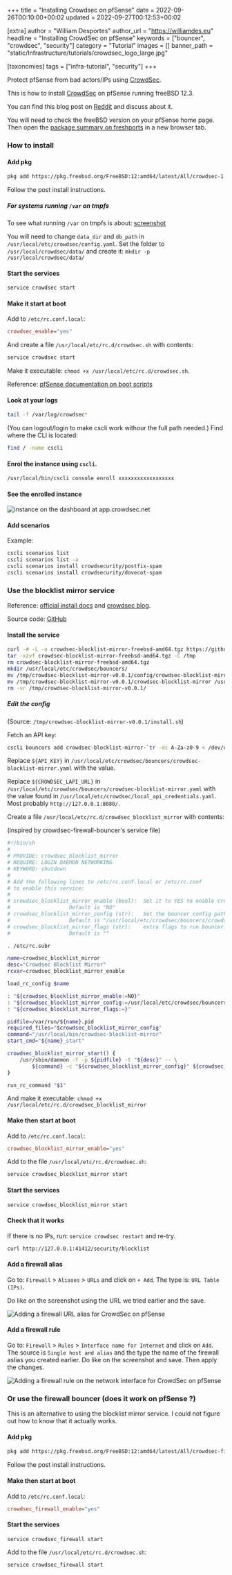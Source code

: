 +++
title = "Installing Crowdsec on pfSense"
date = 2022-09-26T00:10:00+00:02
updated = 2022-09-27T00:12:53+00:02

[extra]
author = "William Desportes"
author_url = "https://williamdes.eu"
headline = "Installing CrowdSec on pfSense"
keywords = ["bouncer", "crowdsec", "security"]
category = "Tutorial"
images = []
banner_path = "static/Infrastructure/tutorials/crowdsec_logo_large.jpg"

[taxonomies]
tags = ["infra-tutorial", "security"]
+++

Protect pfSense from bad actors/IPs using [CrowdSec](https://www.crowdsec.net/).

<!-- more -->

This is how to install [CrowdSec](https://www.crowdsec.net/) on pfSense running freeBSD 12.3.

You can find this blog post on [Reddit](https://www.reddit.com/r/PFSENSE/comments/xq6xy6/protect_your_firewall_against_bad_ips_with/) and discuss about it.

You will need to check the freeBSD version on your pfSense home page. Then open the [package summary on freshports](https://www.freshports.org/security/crowdsec/#packages) in a new browser tab.

### How to install

#### Add pkg

```sh
pkg add https://pkg.freebsd.org/FreeBSD:12:amd64/latest/All/crowdsec-1.4.1_1.pkg
```

Follow the post install instructions.

##### For systems running `/var` on tmpfs

To see what running `/var` on tmpfs is about: [screenshot](https://serverfault.com/a/832036/336084)

You will need to change `data_dir` and `db_path` in `/usr/local/etc/crowdsec/config.yaml`.
Set the folder to `/usr/local/crowdsec/data/` and create it: `mkdir -p /usr/local/crowdsec/data/`

#### Start the services

```sh
service crowdsec start
```

#### Make it start at boot

Add to `/etc/rc.conf.local`:

```ini
crowdsec_enable="yes"
```

And create a file `/usr/local/etc/rc.d/crowdsec.sh` with contents:

```sh
service crowdsec start
```

Make it executable: `chmod +x /usr/local/etc/rc.d/crowdsec.sh`.

Reference: [pfSense documentation on boot scripts](https://docs.netgate.com/pfsense/en/latest/development/boot-commands.html#shell-script-option)

#### Look at your logs

```sh
tail -f /var/log/crowdsec*
```

(You can logout/login to make cscli work withour the full path needed.)
Find where the CLI is located:

```sh
find / -name cscli
```

#### Enrol the instance using `cscli`.

```sh
/usr/local/bin/cscli console enroll xxxxxxxxxxxxxxxxxx
```

#### See the enrolled instance

![instance on the dashboard at app.crowdsec.net](../crowdsec_dashboard_pfsense_instance.jpg "instance on the dashboard at app.crowdsec.net")

#### Add scenarios

Example:
```sh
cscli scenarios list
cscli scenarios list -a
cscli scenarios install crowdsecurity/postfix-spam
cscli scenarios install crowdsecurity/dovecot-spam
```

### Use the blocklist mirror service

Reference: [official install docs](https://docs.crowdsec.net/docs/bouncers/blocklist-mirror/) and [crowdsec blog](https://www.crowdsec.net/blog/integrating-crowdsec-with-firewall-appliances).

Source code: [GitHub](https://github.com/crowdsecurity/cs-blocklist-mirror)

#### Install the service

```sh
curl -# -L -o crowdsec-blocklist-mirror-freebsd-amd64.tgz https://github.com/crowdsecurity/cs-blocklist-mirror/releases/download/v0.0.1/crowdsec-blocklist-mirror-freebsd-amd64.tgz
tar -xzvf crowdsec-blocklist-mirror-freebsd-amd64.tgz -C /tmp
rm crowdsec-blocklist-mirror-freebsd-amd64.tgz
mkdir /usr/local/etc/crowdsec/bouncers/
mv /tmp/crowdsec-blocklist-mirror-v0.0.1/config/crowdsec-blocklist-mirror.yaml /usr/local/etc/crowdsec/bouncers/crowdsec-blocklist-mirror.yaml
mv /tmp/crowdsec-blocklist-mirror-v0.0.1/crowdsec-blocklist-mirror /usr/local/bin/
rm -vr /tmp/crowdsec-blocklist-mirror-v0.0.1/
```

##### Edit the config

(Source: `/tmp/crowdsec-blocklist-mirror-v0.0.1/install.sh`)

Fetch an API key:

```sh
cscli bouncers add crowdsec-blocklist-mirror-`tr -dc A-Za-z0-9 < /dev/urandom | head -c 8` -o raw
```

Replace `${API_KEY}` in `/usr/local/etc/crowdsec/bouncers/crowdsec-blocklist-mirror.yaml` with the value.

Replace `${CROWDSEC_LAPI_URL}` in `/usr/local/etc/crowdsec/bouncers/crowdsec-blocklist-mirror.yaml` with the value found in `/usr/local/etc/crowdsec/local_api_credentials.yaml`. Most probably `http://127.0.0.1:8080/`.

Create a file `/usr/local/etc/rc.d/crowdsec_blocklist_mirror` with contents:

(inspired by crowdsec-firewall-bouncer's service file)

```sh
#!/bin/sh
#
# PROVIDE: crowdsec_blocklist_mirror
# REQUIRE: LOGIN DAEMON NETWORKING
# KEYWORD: shutdown
#
# Add the following lines to /etc/rc.conf.local or /etc/rc.conf
# to enable this service:
#
# crowdsec_blocklist_mirror_enable (bool):	Set it to YES to enable crowdsec block list mirror.
#					Default is "NO"
# crowdsec_blocklist_mirror_config (str):	Set the bouncer config path.
#					Default is "/usr/local/etc/crowdsec/bouncers/crowdsec-blocklist-mirror.yaml"
# crowdsec_blocklist_mirror_flags (str):	extra flags to run bouncer.
#					Default is ""

. /etc/rc.subr

name=crowdsec_blocklist_mirror
desc="Crowdsec Blocklist Mirror"
rcvar=crowdsec_blocklist_mirror_enable

load_rc_config $name

: "${crowdsec_blocklist_mirror_enable:=NO}"
: "${crowdsec_blocklist_mirror_config:=/usr/local/etc/crowdsec/bouncers/crowdsec-blocklist-mirror.yaml}"
: "${crowdsec_blocklist_mirror_flags:=}"

pidfile=/var/run/${name}.pid
required_files="$crowdsec_blocklist_mirror_config"
command="/usr/local/bin/crowdsec-blocklist-mirror"
start_cmd="${name}_start"

crowdsec_blocklist_mirror_start() {
    /usr/sbin/daemon -f -p ${pidfile} -t "${desc}" -- \
        ${command} -c "${crowdsec_blocklist_mirror_config}" ${crowdsec_blocklist_mirror_flags}
}

run_rc_command "$1"
```

And make it executable: `chmod +x /usr/local/etc/rc.d/crowdsec_blocklist_mirror`

#### Make then start at boot

Add to `/etc/rc.conf.local`:

```ini
crowdsec_blocklist_mirror_enable="yes"
```

Add to the file `/usr/local/etc/rc.d/crowdsec.sh`:

```sh
service crowdsec_blocklist_mirror start
```

#### Start the services

```sh
service crowdsec_blocklist_mirror start
```

#### Check that it works

If there is no IPs, run: `service crowdsec restart` and re-try.

```sh
curl http://127.0.0.1:41412/security/blocklist
```

#### Add a firewall alias

Go to: `Firewall` > `Aliases` > `URLs` and click on `+ Add`.
The type is: `URL Table (IPs)`.

Do like on the screenshot using the URL we tried earlier and the save.

![Adding a firewall URL alias for CrowdSec on pfSense](../crowdsec_pfsense_add_url_alias.jpg "Adding a firewall URL alias for CrowdSec on pfSense")

#### Add a firewall rule

Go to: `Firewall` > `Rules` > `Interface name for Internet` and click on `Add`.
The source is `Single host and alias` and the type the name of the firewall aslias you created earlier.
Do like on the screenshot and save. Then apply the changes.

![Adding a firewall rule on the network interface for CrowdSec on pfSense](../crowdsec_pfsense_add_firewall_rule.jpg "Adding a firewall rule on the network interface for CrowdSec on pfSense")

### Or use the firewall bouncer (does it work on pfSense ?)

This is an alternative to using the blocklist mirror service.
I could not figure out how to know that it actually works.

#### Add pkg

```sh
pkg add https://pkg.freebsd.org/FreeBSD:12:amd64/latest/All/crowdsec-firewall-bouncer-0.0.23.r2_4.pkg
```

Follow the post install instructions.


#### Make then start at boot

Add to `/etc/rc.conf.local`:

```ini
crowdsec_firewall_enable="yes"
```

#### Start the services

```sh
service crowdsec_firewall start
```

Add to the file `/usr/local/etc/rc.d/crowdsec.sh`:

```sh
service crowdsec_firewall start
```
